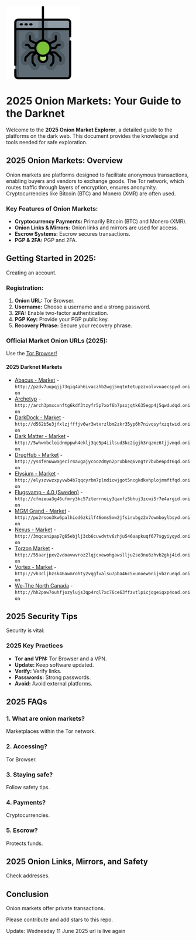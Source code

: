 <img src="/resources/check.webp" width="200">

# 2025 Onion Markets: Your Guide to the Darknet

Welcome to the **2025 Onion Market Explorer**, a detailed guide to the platforms on the dark web. This document provides the knowledge and tools needed for safe exploration.

## 2025 Onion Markets: Overview

Onion markets are platforms designed to facilitate anonymous transactions, enabling buyers and vendors to exchange goods. The Tor network, which routes traffic through layers of encryption, ensures anonymity. Cryptocurrencies like Bitcoin (BTC) and Monero (XMR) are often used.

### Key Features of Onion Markets:
*   **Cryptocurrency Payments:** Primarily Bitcoin (BTC) and Monero (XMR).
*   **Onion Links & Mirrors:** Onion links and mirrors are used for access.
*   **Escrow Systems:** Escrow secures transactions.
*   **PGP & 2FA:** PGP and 2FA.

## Getting Started in 2025:

Creating an account.

### Registration:
1.  **Onion URL:** Tor Browser.
2.  **Username:** Choose a username and a strong password.
3.  **2FA:** Enable two-factor authentication.
4.  **PGP Key:** Provide your PGP public key.
5.  **Recovery Phrase:** Secure your recovery phrase.

### Official Market Onion URLs (2025):

Use the [Tor Browser!](https://www.torproject.org/download/)

#### 2025 Darknet Markets

*   [Abacus - Market](http://pzdv7uupqjj73qiq4ah6ivaczhb2wgj5mqtntetupzzvolvvuaecspyd.onion) - `http://pzdv7uupqjj73qiq4ah6ivaczhb2wgj5mqtntetupzzvolvvuaecspyd.onion`
*   [Archetyp](@archetyp) - `http://arch3pmxcxnftg6kdf3tzyfr5p7xof6b7psxjqtk635egp4j5qwdudqd.onion`
*   [DarkDock - Market](http://d562b5e3jfxlzjfffjv6wr3wtxrzlbm2zkr35yp6h7nivqsyfxzqtwid.onion) - `http://d562b5e3jfxlzjfffjv6wr3wtxrzlbm2zkr35yp6h7nivqsyfxzqtwid.onion`
*   [Dark Matter - Market](http://5whwnbcloidnmppwh4eklj3qe5p4iilsud3kc2igjh3rqzmz6tjjvmqd.onion) - `http://5whwnbcloidnmppwh4eklj3qe5p4iilsud3kc2igjh3rqzmz6tjjvmqd.onion`
*   [DrugHub - Market](http://ys4fenuwwagecir4avgajycoozdmyn2prxbkeq6vngtr7bvbe6pdt6qd.onion) - `http://ys4fenuwwagecir4avgajycoozdmyn2prxbkeq6vngtr7bvbe6pdt6qd.onion`
*   [Elysium - Market](http://elyszvwzxpyvwb4b7qqcyrbm7plmdicwjgot5ncgkdkvhplojmmftfqd.onion) - `http://elyszvwzxpyvwb4b7qqcyrbm7plmdicwjgot5ncgkdkvhplojmmftfqd.onion`
*   [Flugsvamp - 4.0 (Sweden)](http://cfmzeua3g46ufmry3kc57zterrnoiy3qaxfz5bhuj3zcwi5r7e4argid.onion) - `http://cfmzeua3g46ufmry3kc57zterrnoiy3qaxfz5bhuj3zcwi5r7e4argid.onion`
*   [MGM Grand - Market](http://pu2rsoo3kw6palhiod6zkilf46oms5xw2jfsirubgz2x7owmboylbsyd.onion) - `http://pu2rsoo3kw6palhiod6zkilf46oms5xw2jfsirubgz2x7owmboylbsyd.onion`
*   [Nexus - Market](http://3mqcanipap7g65ebjlj3cb6cuwdvtv6zhju546aapkuqf677sgyiyqyd.onion) - `http://3mqcanipap7g65ebjlj3cb6cuwdvtv6zhju546aapkuqf677sgyiyqyd.onion`
*   [Torzon Market](http://55aarjpxv2vdoavwvroz2lqjcxewohgawsllju2so3nu6zhvb2gkj4id.onion) - `http://55aarjpxv2vdoavwvroz2lqjcxewohgawsllju2so3nu6zhvb2gkj4id.onion`
*   [Vortex - Market](http://vh3cljhzsk46awmrohty2vqgfvalsu7pba46c5xunoew6nijvbzrueqd.onion) - `http://vh3cljhzsk46awmrohty2vqgfvalsu7pba46c5xunoew6nijvbzrueqd.onion`
*   [We-The North Canada](http://hh2paw7ouhfjozylujs3qp4rql7xc76ce63ffzvtlpicjqgeiqxp4oad.onion) - `http://hh2paw7ouhfjozylujs3qp4rql7xc76ce63ffzvtlpicjqgeiqxp4oad.onion`

## 2025 Security Tips

Security is vital:

### 2025 Key Practices
*   **Tor and VPN:** Tor Browser and a VPN.
*   **Update:** Keep software updated.
*   **Verify:** Verify links.
*   **Passwords:** Strong passwords.
*   **Avoid:** Avoid external platforms.

## 2025 FAQs

### 1. What are onion markets?
Marketplaces within the Tor network.

### 2. Accessing?
Tor Browser.

### 3. Staying safe?
Follow safety tips.

### 4. Payments?
Cryptocurrencies.

### 5. Escrow?
Protects funds.

## 2025 Onion Links, Mirrors, and Safety

Check addresses.

## Conclusion

Onion markets offer private transactions.

Please contribute and add stars to this repo.

Update:  Wednesday 11 June 2025 url is live again